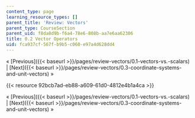 ```yaml
---
content_type: page
learning_resource_types: []
parent_title: 'Review: Vectors'
parent_type: CourseSection
parent_uid: f8da8d9b-f6a4-78e6-808b-aa7e6aa62306
title: 0.2 Vector Operators
uid: fca937cf-567f-b9b5-c060-e97a4d628dd4
---
```


« [Previous]({{< baseurl >}}/pages/review-vectors/0.1-vectors-vs.-scalars) | [Next]({{< baseurl >}}/pages/review-vectors/0.3-coordinate-systems-and-unit-vectors) »

{{< resource 92bcb7ad-eb88-a609-61d0-4812e4b1a4ca >}}

« [Previous]({{< baseurl >}}/pages/review-vectors/0.1-vectors-vs.-scalars) | [Next]({{< baseurl >}}/pages/review-vectors/0.3-coordinate-systems-and-unit-vectors) »